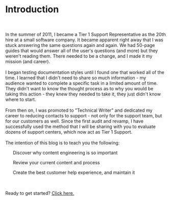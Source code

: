 <h1>Introduction</h1>
<br><br> 
In the summer of 2011, I became a Tier 1 Support Representative as the 20th hire at a small software company. 
It became apparent right away that I was stuck answering the same questions again and again. We had 50-page guides that would answer all of the user's questions (and more)
but they weren't reading them. There needed to be a change, and I made it my mission (and career). 
<br><br>
I began testing documentation styles until I found one that worked all of the time. I learned that I didn't need to share so much information - my audience wanted to complete
a specific task in a limited amount of time. They didn't want to know the thought process as to why you would be taking this action - they knew they needed to take it, they
just didn't know where to start.
<br><br>
From then on, I was promoted to "Technical Writer" and dedicated my career to reducing contacts to support - not only for the support team, but for our customers as well.
Since the first audit and revamp, I have successfully used the method that I will be sharing with you to evaluate dozens of support centers, which now act as Tier 1 Support.
<br><br>
The intention of this blog is to teach you the following:
<ul>Discover why content engineering is so important</ul>
<ul>Review your current content and process</ul>
<ul>Create the best customer help experience, and maintain it</ul>
<br><br>
Ready to get started? <a href="Getting Started.md">Click here.</a>
